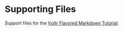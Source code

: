 # Supporting Files

Support files for the [Vultr Flavored Markdown Tutorial](https://www.vultr.com/docs/vultr-flavored-markdown-tutorial).
